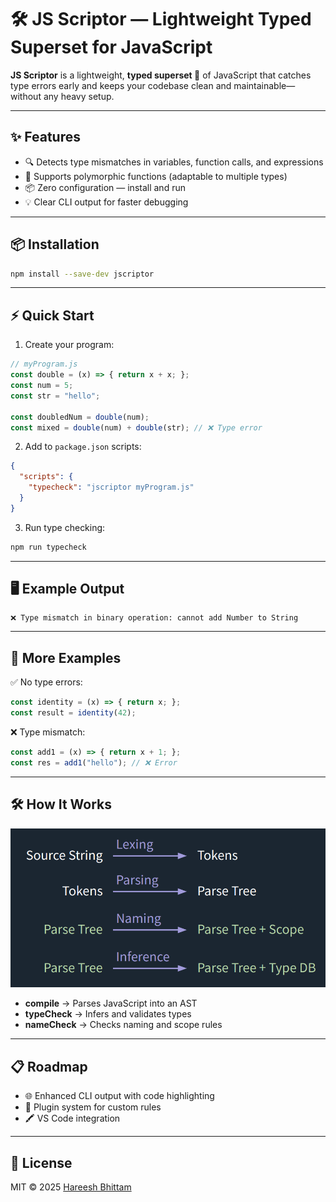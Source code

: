 # 🛠️ JS Scriptor — Lightweight Typed Superset for JavaScript

**JS Scriptor** is a lightweight, **typed superset 🚀** of JavaScript that catches type errors early and keeps your codebase clean and maintainable—without any heavy setup.

---

## ✨ Features

* 🔍 Detects type mismatches in variables, function calls, and expressions
* 🧠 Supports polymorphic functions (adaptable to multiple types)
* 📦 Zero configuration — install and run
* 💡 Clear CLI output for faster debugging

---

## 📦 Installation

```bash
npm install --save-dev jscriptor
````

---

## ⚡ Quick Start

1. Create your program:

```js
// myProgram.js
const double = (x) => { return x + x; };
const num = 5;
const str = "hello";

const doubledNum = double(num);
const mixed = double(num) + double(str); // ❌ Type error
```

2. Add to `package.json` scripts:

```json
{
  "scripts": {
    "typecheck": "jscriptor myProgram.js"
  }
}
```

3. Run type checking:

```bash
npm run typecheck
```

---

## 🖥 Example Output

```plaintext
❌ Type mismatch in binary operation: cannot add Number to String
```

---

## 🧪 More Examples

✅ No type errors:

```js
const identity = (x) => { return x; };
const result = identity(42);
```

❌ Type mismatch:

```js
const add1 = (x) => { return x + 1; };
const res = add1("hello"); // ❌ Error
```

---

## 🛠 How It Works

![Compiler Design](./docs/design.png)

* **compile** → Parses JavaScript into an AST
* **typeCheck** → Infers and validates types
* **nameCheck** → Checks naming and scope rules

---

## 📋 Roadmap

* 🌐 Enhanced CLI output with code highlighting
* 🧩 Plugin system for custom rules
* 🖍 VS Code integration

---

## 📜 License

MIT © 2025 [Hareesh Bhittam](https://github.com/Hareesh108/jscriptor)
